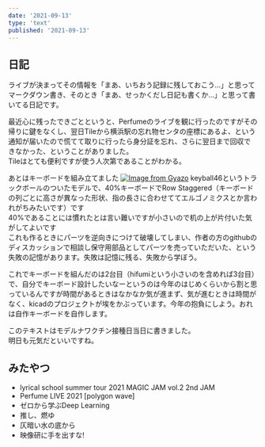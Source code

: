 ```yaml
---
date: '2021-09-13'
type: 'text'
published: '2021-09-13'
---
```


## 日記
ライブが決まってその情報を「まあ、いちおう記録に残しておこう…」と思ってマークダウン書き、そのとき「まあ、せっかくだし日記も書くか…」と思って書いてる日記です。
  

最近心に残ったできごとというと、Perfumeのライブを観に行ったのですがその帰りに鍵をなくし、翌日Tileから横浜駅の忘れ物センタの座標にあるよ、という通知が届いたので慌てて取りに行ったら身分証を忘れ、さらに翌日まで回収できなかった、ということがありました。  
Tileはとても便利ですが使う人次第であることがわかる。
  

あとはキーボードを組み立てました
[![Image from Gyazo](https://i.gyazo.com/0c47a6acf77ad30644f1a5747bfec14c.jpg)](https://gyazo.com/0c47a6acf77ad30644f1a5747bfec14c)
keyball46というトラックボールのついたモデルで、40%キーボードでRow Staggered（キーボードの列ごとに高さが異なった形状、指の長さに合わせててエルゴノミクスとか言われがちみたいです）です  
40%であることには慣れたとは言い難いですが小さいので机の上が片付いた気がしてよいです  
これも作るときにパーツを逆向きにつけて破壊してしまい、作者の方のgithubのディスカッションで相談し保守用部品としてパーツを売っていただいた、という失敗の記憶があります。失敗は記憶に残る、失敗から学ぼう。
  

これでキーボードを組んだのは2台目（hifumiという小さいのを含めれば3台目）で、自分でキーボード設計したいなーというのは今年のはじめくらいから割と思っているんですが時間があるときはなかなか気が進まず、気が進むときは時間がなく、kicadのプロジェクトが埃をかぶっています。今年の抱負にしよう。おれは自作キーボードを自作します。
  
このテキストはモデルナワクチン接種日当日に書きました。  
明日も元気だといいですね。

## みたやつ
* lyrical school summer tour 2021 MAGIC JAM vol.2 2nd JAM
* Perfume LIVE 2021 [polygon wave]
* ゼロから学ぶDeep Learning
* 推し、燃ゆ
* 仄暗い水の底から
* 映像研に手を出すな!
